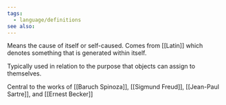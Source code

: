 ```yaml
---
tags:
  - language/definitions
see also:
---
```

Means the cause of itself or self-caused. Comes from [[Latin]] which denotes something that is generated within itself.

Typically used in relation to the purpose that objects can assign to themselves.

Central to the works of [[Baruch Spinoza]], [[Sigmund Freud]], [[Jean-Paul Sartre]], and [[Ernest Becker]]
